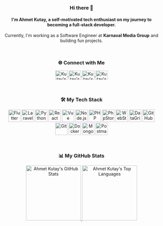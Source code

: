 <h3 align="center"> Hi there 👋</h3>

<h4 align="center">
I'm <strong>Ahmet Kutay</strong>, a self-motivated tech enthusiast on my journey to becoming a full-stack developer.
</h4>

<p align="center">
  Currently, I'm working as a Software Engineer at <strong>Karnaval Media Group</strong> and building fun projects.
</p>

<br/>

<h3 align="center">🌐 Connect with Me</h3>

<p align="center">
  <a href="https://twitter.com/KutayKaracair" target="_blank">
    <img align="center" src="https://cdn.jsdelivr.net/npm/simple-icons@3.0.1/icons/twitter.svg" alt="Kutay's Twitter" height="30" width="40" />
  </a>
  <a href="https://www.linkedin.com/in/ahmetkutay/" target="_blank">
    <img align="center" src="https://cdn.jsdelivr.net/npm/simple-icons@3.0.1/icons/linkedin.svg" alt="Kutay's LinkedIn" height="30" width="40" />
  </a>
  <a href="https://www.instagram.com/kutaykaracair/" target="_blank">
    <img align="center" src="https://cdn.jsdelivr.net/npm/simple-icons@3.0.1/icons/instagram.svg" alt="Kutay's Instagram" height="30" width="40" />
  </a>
  <a href="mailto:kutaykaracair@gmail.com" target="_blank">
    <img align="center" src="https://cdn.jsdelivr.net/npm/simple-icons@3.0.1/icons/gmail.svg" alt="Kutay's Gmail" height="30" width="40" />
  </a>
</p>

<br/>

<h3 align="center">🛠️ My Tech Stack</h3>

<p align="center">
  <img src="https://raw.githubusercontent.com/simple-icons/simple-icons/develop/icons/flutter.svg" alt="Flutter" width="40" height="40" />
  <img src="https://raw.githubusercontent.com/simple-icons/simple-icons/develop/icons/laravel.svg" alt="Laravel" width="40" height="40" />
  <img src="https://raw.githubusercontent.com/simple-icons/simple-icons/develop/icons/python.svg" alt="Python" width="40" height="40" />
  <img src="https://raw.githubusercontent.com/simple-icons/simple-icons/develop/icons/react.svg" alt="React" width="40" height="40" />
  <img src="https://raw.githubusercontent.com/simple-icons/simple-icons/develop/icons/vuedotjs.svg" alt="Vue" width="40" height="40" />
  <img src="https://raw.githubusercontent.com/simple-icons/simple-icons/develop/icons/nodedotjs.svg" alt="Node.js" width="40" height="40" />
  <img src="https://raw.githubusercontent.com/simple-icons/simple-icons/develop/icons/php.svg" alt="PHP" width="40" height="40" />
  <img src="https://raw.githubusercontent.com/simple-icons/simple-icons/develop/icons/phpstorm.svg" alt="PhpStorm" width="40" height="40" />
  <img src="https://raw.githubusercontent.com/simple-icons/simple-icons/develop/icons/webstorm.svg" alt="WebStorm" width="40" height="40" />
  <img src="https://raw.githubusercontent.com/simple-icons/simple-icons/develop/icons/datagrip.svg" alt="DataGrip" width="40" height="40" />
  <img src="https://raw.githubusercontent.com/simple-icons/simple-icons/develop/icons/github.svg" alt="GitHub" width="40" height="40" />
  <img src="https://raw.githubusercontent.com/simple-icons/simple-icons/develop/icons/git.svg" alt="Git" width="40" height="40" />
  <img src="https://raw.githubusercontent.com/simple-icons/simple-icons/develop/icons/docker.svg" alt="Docker" width="40" height="40" />
  <img src="https://raw.githubusercontent.com/simple-icons/simple-icons/develop/icons/mongodb.svg" alt="MongoDB" width="40" height="40" />
  <img src="https://raw.githubusercontent.com/simple-icons/simple-icons/develop/icons/postman.svg" alt="Postman" width="40" height="40" />
</p>

<br/>

<h3 align="center">📊 My GitHub Stats</h3>

<div align="center">
  <a href="https://github.com/ahmetkutay">
    <img height="180em" src="https://github-readme-stats.vercel.app/api?username=ahmetkutay&show_icons=true&theme=buefy&include_all_commits=true&count_private=true" alt="Ahmet Kutay's GitHub Stats" />
    <img height="180em" src="https://github-readme-stats.vercel.app/api/top-langs/?username=ahmetkutay&layout=compact&langs_count=8&theme=buefy" alt="Ahmet Kutay's Top Languages" />
  </a>
</div>

<!-- Uncomment to add streak stats or trophies
<p align="center">
  <a href="https://git.io/streak-stats">
    <img src="https://github-readme-streak-stats.herokuapp.com/?user=ahmetkutay&theme=light" alt="GitHub Streak Stats" />
  </a>
  <img src="https://github-profile-trophy.vercel.app/?username=ahmetkutay&theme=flat" alt="GitHub Trophies" />
</p>
-->
